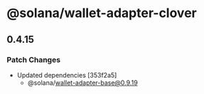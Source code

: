 # @solana/wallet-adapter-clover

## 0.4.15

### Patch Changes

-   Updated dependencies [353f2a5]
    -   @solana/wallet-adapter-base@0.9.19
